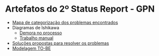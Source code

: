 # Artefatos do 2º Status Report - GPN

* [Mapa de categorização dos problemas encontrados]()
* Diagramas de Ishikawa
    * [Demora no processo]()
    * [Trabalho manual]()
* [Soluções propostas para resolver os problemas]()
* [Modelagem TO-BE]()
